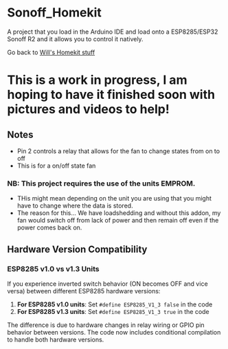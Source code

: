 # Sonoff_Homekit

A project that you load in the Arduino IDE and load onto a ESP8285/ESP32 Sonoff R2 and it allows you to control it natively.

Go back to [Will's Homekit stuff](https://github.com/Frostist/Wills-Homekit-Stuff)

# This is a work in progress, I am hoping to have it finished soon with pictures and videos to help!

## Notes
- Pin 2 controls a relay that allows for the fan to change states from on to off
- This is for a on/off state fan


### NB: This project requires the use of the units EMPROM.
- THis might mean depending on the unit you are using that you might have to change where the data is stored.
- The reason for this... We have loadshedding and without this addon, my fan would switch off from lack of power and then remain off even if the power comes back on.

## Hardware Version Compatibility

### ESP8285 v1.0 vs v1.3 Units
If you experience inverted switch behavior (ON becomes OFF and vice versa) between different ESP8285 hardware versions:

1. **For ESP8285 v1.0 units**: Set `#define ESP8285_V1_3 false` in the code
2. **For ESP8285 v1.3 units**: Set `#define ESP8285_V1_3 true` in the code

The difference is due to hardware changes in relay wiring or GPIO pin behavior between versions. The code now includes conditional compilation to handle both hardware versions.

